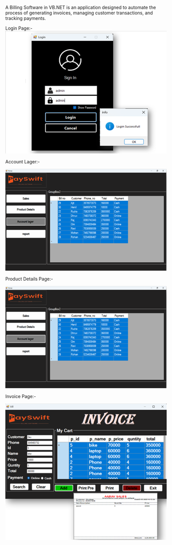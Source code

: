 A Billing Software in VB.NET is an application designed to automate the process of generating invoices, managing customer transactions, and tracking payments.


Login Page:-
![image](https://github.com/AbhayMParmar/Billing-Software/blob/master/Login.png?raw=true)

Account Lager:-

![image](https://github.com/AbhayMParmar/Billing-Software/blob/master/Account%20Lager%20(1).png?raw=true)

Product Details Page:-

![image](https://github.com/AbhayMParmar/Billing-Software/blob/master/Account%20Lager%20(1).png?raw=true)

Invoice Page:-

![image](https://github.com/AbhayMParmar/Billing-Software/blob/master/Invoice.png?raw=true)
